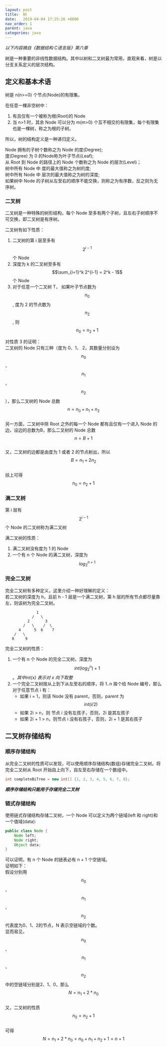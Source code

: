 ```yaml
---
layout: post
title:  树
date:   2019-04-04 17:25:26 +0800
nav_order: 1
parent: java
categories: java
---
```

<!-- 加入数学公式库 -->
<head>
<script type="text/javascript" src="http://cdn.mathjax.org/mathjax/latest/MathJax.js?config=default"></script>
</head>

*以下内容摘自《数据结构 C语言版》第六章*

树是一种重要的非线性数据结构。其中以树和二叉树最为常用，直观来看，树是以分支关系定义的层次结构。

## 定义和基本术语
树是 n(n>=0) 个节点(Node)的有限集。

在任意一棵非空树中：
1. 有且仅有一个被称为根(Root)的 Node
2. 当 n>1 时，其余 Node 可以分为 m(m>0) 个互不相交的有限集，每个有限集也是一棵树，称之为根的子树。

所以，树的结构定义是一种递归定义。

Node 拥有的子树个数称之为 Node 的度(Degree);  
度(Degree) 为 0 的Node称为叶子节点(Leaf);  
从 Root 到 Node 的路径上的 Node 个数称之为 Node 的层次(Level)；  
树中所有 Node 中 度的最大值称之为树的度;  
树中所有 Node 中 层次的最大值称之为树的深度;  
如果树中 Node 的子树从左至右的顺序不能交换，则称之为有序数，反之则为无序树。

### 二叉树
二叉树是一种特殊的树形结构，每个 Node 至多有两个子树，且左右子树顺序不可交换，即二叉树是有序树。

二叉树有如下性质：
1. 二叉树的第 i 层至多有 $$2^{i - 1}$$ 个 Node
2. 深度为 k 的二叉树至多有 $$\sum_{i=1}^k 2^{i-1} = 2^k - 1$$ 个 Node
3. 对于任意一个二叉树 T， 如果叶子节点数为 $$n_0$$, 度为 2 的节点数为 $$n_2$$, 则 $$n_0= n_2 + 1$$ 

对性质 3 的证明：  
二叉树的 Node 只有三种（度为 0、1、 2，其数量分别设为$$n_0$$、$$n_1$$、$$n_2$$），那么二叉树的 Node 总数 $$n=n_0 + n_1 + n_2$$  
另一方面，二叉树中除 Root 之外的每一个 Node 都有且仅有一个进入 Node 的边，设边的总数为B，那么二叉树的 Node 总数 $$n= B + 1$$  
又，二叉树的边都是由度为 1 或者 2 的节点射出，所以 $$B=n_1 + 2n_2$$  
综上可得$$n_0= n_2 + 1$$ 

### 满二叉树
第 i 层有 $$2^{i - 1}$$ 个 Node 的二叉树称为满二叉树

满二叉树的性质：
1. 满二叉树没有度为 1 的 Node
2. 一个有 n 个 Node 的满二叉树，深度为 $$log_2^{n + 1}$$

### 完全二叉树
完全二叉树有多种定义，这里介绍一种好理解的定义：  
若二叉树的深度为 h，且前 h - 1 层是一个满二叉树，第 h 层的所有节点都尽量靠左，则该树为完全二叉树。
```shell
              1
            /   \
          2       3
        /   \    /  \
      4      5  6    7
    /   \
   8     9
```
完全二叉树的性质：
1. 一个有 n 个 Node 的完全二叉树，深度为 $$int(log_2^n) + 1$$。*其中int(x) 表示对 x 向下取整* 
2. 一个完全二叉树按从上到下从左至右的顺序，将 1..n 挨个给 Node 编号，那么对于任意节点 i 有：
    - 如果 i = 1，则该 Node 没有 parent，否则，parent 为 $$int(i/2)$$             
    - 如果 2i > n，则 节点 i 没有左孩子，否则，2i 是其左孩子
    - 如果 2i + 1 > n，则节点 i 没有右孩子，否则，2i + 1 是其右孩子

## 二叉树存储结构
### 顺序存储结构
从完全二叉树的性质可以发现，可以使用顺序存储结构(数组)存储完全二叉树。将完全二叉树从 Root 开始自上向下，自左至右存储在一个数组中。  
```java
int completeBiTree = new int[] {1, 2, 3, 4, 5, 6, 7, 8};
```
***顺序存储结构只能用于存储完全二叉树***

### 链式存储结构
使用链式存储结构存储二叉树，一个 Node 可以定义为两个链域(left 和 right)和一个值域(data):
```java
public class Node {
    Node left;
    Node right;
    Object data;
}
```
可以证明，有 n 个 Node 的链表必有 n + 1 个空链域。  
证明如下：  
假设分别用$$n_0$$、$$n_1$$、$$n_2$$代表度为0、1、2的节点，N 表示空链域的个数。  
显而易见，$$n_0$$、$$n_1$$、$$n_2$$中的空链域分别是2、1、0，那么 $$N=n_1 + 2 * n_0$$  
又，二叉树的性质 $$n_0 = n_2 + 1$$  
可得 $$N = n_1 + 2 * n_0 = n_0 + n_1 + n_2 + 1 = n + 1$$